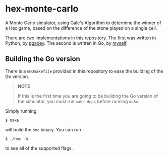 # hex-monte-carlo

A Monte Carlo simulator, using Gale's Algorithm to determine the winner of a
Hex game, based on the difference of the stone played on a single cell.

There are two implementations in this repository. The first was written in
Python, by [pgadey](https://github.com/pgadey). The second is written in Go,
by [myself](https://github.com/nesv).

## Building the Go version

There is a `GNUmakefile` provided in this repository to ease the building of
the Go version.

> **NOTE**
>
> If this is the first time you are going to be building the Go version of the
> simulator, you must run `make deps` before running `make`.

Simply running

	$ make

will build the `hmc` binary. You can run

	$ ./hmc -h

to see all of the supported flags.
